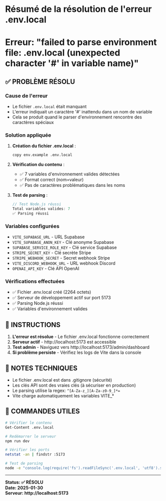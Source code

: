 # Résumé de la résolution de l'erreur .env.local
# Erreur: "failed to parse environment file: .env.local (unexpected character '#' in variable name)"

## ✅ PROBLÈME RÉSOLU

### **Cause de l'erreur**
- Le fichier `.env.local` était manquant
- L'erreur indiquait un caractère '#' inattendu dans un nom de variable
- Cela se produit quand le parser d'environnement rencontre des caractères spéciaux

### **Solution appliquée**
1. **Création du fichier .env.local** :
   ```bash
   copy env.example .env.local
   ```

2. **Vérification du contenu** :
   - ✅ 7 variables d'environnement valides détectées
   - ✅ Format correct (nom=valeur)
   - ✅ Pas de caractères problématiques dans les noms

3. **Test de parsing** :
   ```javascript
   // Test Node.js réussi
   Total variables valides: 7
   ✅ Parsing réussi
   ```

### **Variables configurées**
- `VITE_SUPABASE_URL` - URL Supabase
- `VITE_SUPABASE_ANON_KEY` - Clé anonyme Supabase  
- `SUPABASE_SERVICE_ROLE_KEY` - Clé service Supabase
- `STRIPE_SECRET_KEY` - Clé secrète Stripe
- `STRIPE_WEBHOOK_SECRET` - Secret webhook Stripe
- `VITE_DISCORD_WEBHOOK_URL` - URL webhook Discord
- `OPENAI_API_KEY` - Clé API OpenAI

### **Vérifications effectuées**
- ✅ Fichier .env.local créé (2264 octets)
- ✅ Serveur de développement actif sur port 5173
- ✅ Parsing Node.js réussi
- ✅ Variables d'environnement valides

## 🚀 INSTRUCTIONS

1. **L'erreur est résolue** - Le fichier .env.local fonctionne correctement
2. **Serveur actif** - http://localhost:5173 est accessible
3. **Test admin** - Naviguez vers http://localhost:5173/admin/dashboard
4. **Si problème persiste** - Vérifiez les logs de Vite dans la console

## 📝 NOTES TECHNIQUES

- Le fichier .env.local est dans .gitignore (sécurité)
- Les clés API sont des vraies clés (à sécuriser en production)
- Le parsing utilise la regex: `^[A-Za-z_][A-Za-z0-9_]*=`
- Vite charge automatiquement les variables VITE_*

## 🔧 COMMANDES UTILES

```bash
# Vérifier le contenu
Get-Content .env.local

# Redémarrer le serveur
npm run dev

# Vérifier les ports
netstat -an | findstr :5173

# Test de parsing
node -e "console.log(require('fs').readFileSync('.env.local', 'utf8').split('\n').filter(l => l.includes('=')).length)"
```

---
**Status: ✅ RÉSOLU**  
**Date: 2025-01-30**  
**Serveur: http://localhost:5173**
